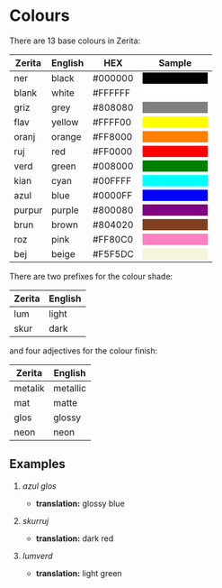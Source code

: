 # Colours

There are 13 base colours in Zerita:

| Zerita | English | HEX     | Sample                                                                                        |
| ------ | ------- | ------- | --------------------------------------------------------------------------------------------- |
| ner    | black   | #000000 | <div style="background-color:#000000"><span style="visibility: hidden;">MMMMMMMM</span></div> |
| blank  | white   | #FFFFFF | <div style="background-color:#FFFFFF"><span style="visibility: hidden;">MMMMMMMM</span></div> |
| griz   | grey    | #808080 | <div style="background-color:#808080"><span style="visibility: hidden;">MMMMMMMM</span></div> |
| flav   | yellow  | #FFFF00 | <div style="background-color:#FFFF00"><span style="visibility: hidden;">MMMMMMMM</span></div> |
| oranj  | orange  | #FF8000 | <div style="background-color:#FF8000"><span style="visibility: hidden;">MMMMMMMM</span></div> |
| ruj    | red     | #FF0000 | <div style="background-color:#FF0000"><span style="visibility: hidden;">MMMMMMMM</span></div> |
| verd   | green   | #008000 | <div style="background-color:#008000"><span style="visibility: hidden;">MMMMMMMM</span></div> |
| kian   | cyan    | #00FFFF | <div style="background-color:#00FFFF"><span style="visibility: hidden;">MMMMMMMM</span></div> |
| azul   | blue    | #0000FF | <div style="background-color:#0000FF"><span style="visibility: hidden;">MMMMMMMM</span></div> |
| purpur | purple  | #800080 | <div style="background-color:#800080"><span style="visibility: hidden;">MMMMMMMM</span></div> |
| brun   | brown   | #804020 | <div style="background-color:#804020"><span style="visibility: hidden;">MMMMMMMM</span></div> |
| roz    | pink    | #FF80C0 | <div style="background-color:#FF80C0"><span style="visibility: hidden;">MMMMMMMM</span></div> |
| bej    | beige   | #F5F5DC | <div style="background-color:#F5F5DC"><span style="visibility: hidden;">MMMMMMMM</span></div> |

There are two prefixes for the colour shade:

| Zerita | English |
| ------ | ------- |
| lum    | light   |
| skur   | dark    |

and four adjectives for the colour finish:

| Zerita  | English  |
| ------- | -------- |
| metalik | metallic |
| mat     | matte    |
| glos    | glossy   |
| neon    | neon     |

## Examples

1.  _azul glos_

    - **translation:** glossy blue

1.  _skurruj_

    - **translation:** dark red

1.  _lumverd_

    - **translation:** light green
